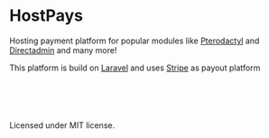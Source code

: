 # HostPays
Hosting payment platform for popular modules like [Pterodactyl](https://pterodactyl.io) and [Directadmin](https://www.directadmin.com/) and many more!

This platform is build on [Laravel](https://laravel.com/) and uses [Stripe](https://stripe.com/) as payout platform
<br><br><br><br><br><br>
Licensed under MIT license.
